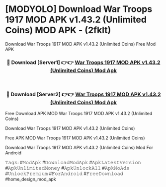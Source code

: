 # [MODYOLO] Download War Troops 1917 MOD APK v1.43.2 (Unlimited Coins) MOD APK - (2fklt)
Download War Troops 1917 MOD APK v1.43.2 (Unlimited Coins) Free Mod APK

<div align="center">
<h3>🔴 Download [Server1] 👉👉 <a href="https://apk-comot.site?title=War_Troops_1917_MOD_APK_v1.43.2_(Unlimited_Coins)">War Troops 1917 MOD APK v1.43.2 (Unlimited Coins) Mod Apk</a></h3><br>

<h3>🔴 Download [Server2] 👉👉 <a href="https://apk-comot.site?title=War_Troops_1917_MOD_APK_v1.43.2_(Unlimited_Coins)">War Troops 1917 MOD APK v1.43.2 (Unlimited Coins) Mod Apk</a></h3>
</div>


Free Download APK MOD War Troops 1917 MOD APK v1.43.2 (Unlimited Coins)

Download War Troops 1917 MOD APK v1.43.2 (Unlimited Coins) 

Free APK MOD War Troops 1917 MOD APK v1.43.2 (Unlimited Coins) 

Download War Troops 1917 MOD APK v1.43.2 (Unlimited Coins) Mod For Android

𝚃𝚊𝚐𝚜: #𝙼𝚘𝚍𝙰𝚙𝚔 #𝙳𝚘𝚠𝚗𝚕𝚘𝚊𝚍𝙼𝚘𝚍𝙰𝚙𝚔 #𝙰𝚙𝚔𝙻𝚊𝚝𝚎𝚜𝚝𝚅𝚎𝚛𝚜𝚒𝚘𝚗 #𝙰𝚙𝚔𝚄𝚗𝚕𝚒𝚖𝚒𝚝𝚎𝚍𝙼𝚘𝚗𝚎𝚢 #𝙰𝚙𝚔𝚄𝚗𝚕𝚘𝚌𝚔𝙰𝚕𝚕 #𝙰𝚙𝚔𝙽𝚘𝙰𝚍𝚜 #𝚄𝚗𝚕𝚘𝚌𝚔𝙿𝚛𝚎𝚖𝚒𝚞𝚖 #𝙵𝚘𝚛𝙰𝚗𝚍𝚛𝚘𝚒𝚍 #𝙵𝚛𝚎𝚎𝙳𝚘𝚠𝚗𝚕𝚘𝚊𝚍 #home_design_mod_apk